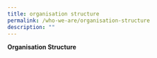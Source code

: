 ```yaml
---
title: organisation structure
permalink: /who-we-are/organisation-structure
description: ""
---
```

**Organisation Structure**
